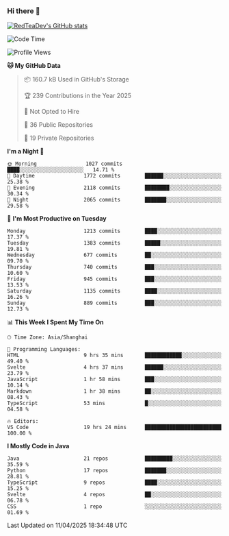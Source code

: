 ### Hi there 👋

<!--
**RedTeaDev/RedTeaDev** is a ✨ _special_ ✨ repository because its `README.md` (this file) appears on your GitHub profile.

Here are some ideas to get you started:

- 🔭 I’m currently working on ...
- 🌱 I’m currently learning ...
- 👯 I’m looking to collaborate on ...
- 🤔 I’m looking for help with ...
- 💬 Ask me about ...
- 📫 How to reach me: ...
- 😄 Pronouns: ...
- ⚡ Fun fact: ...
-->

<!--
[![wakatime](https://wakatime.com/badge/user/6b101ed0-04c0-4490-9283-eb61f2efff96.svg)](https://wakatime.com/@6b101ed0-04c0-4490-9283-eb61f2efff96)
!-->

[![RedTeaDev's GitHub stats](https://github-readme-stats.vercel.app/api?username=RedTeaDev\&include_all_commits=true)](https://github.com/anuraghazra/github-readme-stats)
<!--
[![willianrod's wakatime stats](https://github-readme-stats.vercel.app/api/wakatime?username=RedTeaDev)](https://github.com/anuraghazra/github-readme-stats)
!-->
<!--START_SECTION:waka-->
![Code Time](http://img.shields.io/badge/Code%20Time-3%2C116%20hrs%2049%20mins-blue)

![Profile Views](http://img.shields.io/badge/Profile%20Views-1-blue)

**🐱 My GitHub Data** 

> 📦 160.7 kB Used in GitHub's Storage 
 > 
> 🏆 239 Contributions in the Year 2025
 > 
> 🚫 Not Opted to Hire
 > 
> 📜 36 Public Repositories 
 > 
> 🔑 19 Private Repositories 
 > 
**I'm a Night 🦉** 

```text
🌞 Morning                1027 commits        ████░░░░░░░░░░░░░░░░░░░░░   14.71 % 
🌆 Daytime                1772 commits        ██████░░░░░░░░░░░░░░░░░░░   25.38 % 
🌃 Evening                2118 commits        ████████░░░░░░░░░░░░░░░░░   30.34 % 
🌙 Night                  2065 commits        ███████░░░░░░░░░░░░░░░░░░   29.58 % 
```
📅 **I'm Most Productive on Tuesday** 

```text
Monday                   1213 commits        ████░░░░░░░░░░░░░░░░░░░░░   17.37 % 
Tuesday                  1383 commits        █████░░░░░░░░░░░░░░░░░░░░   19.81 % 
Wednesday                677 commits         ██░░░░░░░░░░░░░░░░░░░░░░░   09.70 % 
Thursday                 740 commits         ███░░░░░░░░░░░░░░░░░░░░░░   10.60 % 
Friday                   945 commits         ███░░░░░░░░░░░░░░░░░░░░░░   13.53 % 
Saturday                 1135 commits        ████░░░░░░░░░░░░░░░░░░░░░   16.26 % 
Sunday                   889 commits         ███░░░░░░░░░░░░░░░░░░░░░░   12.73 % 
```


📊 **This Week I Spent My Time On** 

```text
🕑︎ Time Zone: Asia/Shanghai

💬 Programming Languages: 
HTML                     9 hrs 35 mins       ████████████░░░░░░░░░░░░░   49.40 % 
Svelte                   4 hrs 37 mins       ██████░░░░░░░░░░░░░░░░░░░   23.79 % 
JavaScript               1 hr 58 mins        ███░░░░░░░░░░░░░░░░░░░░░░   10.14 % 
Markdown                 1 hr 38 mins        ██░░░░░░░░░░░░░░░░░░░░░░░   08.43 % 
TypeScript               53 mins             █░░░░░░░░░░░░░░░░░░░░░░░░   04.58 % 

🔥 Editors: 
VS Code                  19 hrs 24 mins      █████████████████████████   100.00 % 
```

**I Mostly Code in Java** 

```text
Java                     21 repos            █████████░░░░░░░░░░░░░░░░   35.59 % 
Python                   17 repos            ███████░░░░░░░░░░░░░░░░░░   28.81 % 
TypeScript               9 repos             ████░░░░░░░░░░░░░░░░░░░░░   15.25 % 
Svelte                   4 repos             ██░░░░░░░░░░░░░░░░░░░░░░░   06.78 % 
CSS                      1 repo              ░░░░░░░░░░░░░░░░░░░░░░░░░   01.69 % 
```




 Last Updated on 11/04/2025 18:34:48 UTC
<!--END_SECTION:waka-->


